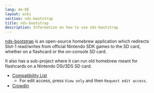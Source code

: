 ```yaml
---
lang: de-DE
layout: wiki
section: nds-bootstrap
title: nds-bootstrap
description: Information on how to use nds-bootstrap
---
```


[nds-bootstrap](https://github.com/DS-Homebrew/nds-bootstrap) is an open-source homebrew application which redirects Slot-1 read/writes from official Nintendo SDK games to the SD card, whether on a flashcard or the on-console SD card.

It also has a sub-project where it can run old homebrew meant for flashcards on a Nintendo DSi/3DS SD card.

- [Compatibility List](https://docs.google.com/spreadsheets/d/1LRTkXOUXraTMjg1eedz_f7b5jiuyMv2x6e_jY_nyHSc/edit?usp=sharing)
  - For edit access, press `View only` and then `Request edit access`.
- [Crowdin](https://crowdin.com/project/nds-bootstrap)
